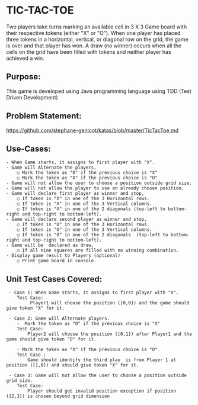 # TIC-TAC-TOE

   Two players take turns marking an available cell in 3 X 3 Game board with their respective tokens (either "X" or "O"). When one player has placed three tokens in a horizontal, vertical, or diagonal row on the grid, the game is over and that player has won. A draw (no winner) occurs when all the cells on the grid have been filled with tokens and neither player has achieved a win.

## Purpose:

  This game is developed using Java programming language using TDD (Test Driven Development)

## Problem Statement:

   https://github.com/stephane-genicot/katas/blob/master/TicTacToe.md

## Use-Cases:

	- When Game starts, it assigns to first player with "X".
	- Game will Alternate the players, 
		○ Mark the token as "O" if the previous choice is "X"
		○ Mark the token as "X" if the previous choice is "O"
	- Game will not allow the user to choose a position outside grid size.
	- Game will not allow the player to use an already chosen position.
	- Game will declare first player as winner and stop,
		○ If token is "X" in one of the 3 Horizontal rows.
		○ If token is "X" in one of the 3 Vertical columns.
		○ If token is "X" in one of the 2 diagonals (top-left to bottom-right and top-right to bottom-left).
	- Game will declare second player as winner and stop,
		○ If token is "O" in one of the 3 Horizontal rows.
		○ If token is "O" in one of the 3 Vertical columns.
		○ If token is "O" in one of the 2 diagonals  (top-left to bottom-right and top-right to bottom-left).
	- Game will be  declared as draw,
		○ If all nine squares are filled with no winning combination.
	- Display game result to Players (optional)
		○ Print game board in console.

## Unit Test Cases Covered:
```
 - Case 1: When Game starts, it assigns to first player with "X".
	Test Case:
		 Player1 will choose the position ([0,0]) and the game should give token "X" for it.

 - Case 2: Game will Alternate players.
	-  Mark the token as "O" if the previous choice is "X"
	Test Case: 
		Player2 will choose the position ([0,1]) after Player1 and the game should give token "O" for it.

	- Mark the token as "X" if the previous choice is "O"
	Test Case :
		Game should identify the third play  is from Player 1 at position ([1,0]) and should give token "X" for it.

 - Case 3: Game will not allow the user to choose a position outside grid size.
	Test Case:
		Player should get invalid position exception if position ([2,3]) is chosen beyond grid dimension
```